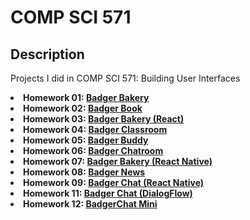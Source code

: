 # COMP SCI 571

## Description
<p> Projects I did in COMP SCI 571: Building User Interfaces
    <li> <b>Homework 01: <a href="https://arunike.github.io/compsci571/homework01/index.html" target="blank">Badger Bakery</a> </b> </li>
    <li> <b>Homework 02: <a href="https://arunike.github.io/compsci571/homework02/index.html" target="blank">Badger Book</a> </b> </li>
    <li> <b>Homework 03: <a href="https://arunike.github.io/#/badger-bakery" target="blank">Badger Bakery (React)</a> </b> </li>
    <li> <b>Homework 04: <a href="https://arunike.github.io/#/badger-classroom" target="blank">Badger Classroom</a> </b> </li>
    <li> <b>Homework 05: <a href="https://github.com/arunike/CS571/tree/main/Homework%2005" target="blank">Badger Buddy</a> </b> </li>
    <li> <b>Homework 06: <a href="https://github.com/arunike/CS571/tree/main/Homework%2006 " target="blank">Badger Chatroom</a> </b> </li>
    <li> <b>Homework 07: <a href="https://arunike.github.io/assets/badger%20bakery%20ios%20demo-Klqrc0Fi.mp4" target="blank">Badger Bakery (React Native)</a> </b> </li>
    <li> <b>Homework 08: <a href="https://arunike.github.io/assets/badger%20news%20ios%20demo-hEGF-Z6l.mp4" target="blank">Badger News</a> </b> </li>
    <li> <b>Homework 09: <a href="https://arunike.github.io/assets/badger%20chat%20ios%20demo-7Shv7Y_a.mp4" target="blank">Badger Chat (React Native)</a> </b> </li>
    <li> <b>Homework 11: <a href="https://arunike.github.io/assets/badger%20chat%20dialogflow%20demo-52OxkV_t.mp4" target="blank">Badger Chat (DialogFlow)</a> </b> </li>
    <li> <b>Homework 12: <a href="https://github.com/arunike/CS571/tree/main/Homework%2012 " target="blank">BadgerChat Mini</a> </b> </li>
</p>

